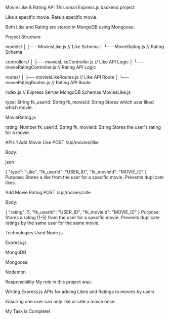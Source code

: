 


  Movie Like & Rating API
This small Express.js backend project

 Like a specific movie.
Rate a specific movie.

Both Like and Rating are stored in MongoDB using Mongoose.

 Project Structure



models/
│   ├── MoviesLike.js        // Like Schema
│   └── MovieRating.js       // Rating Schema

controllers/
│   ├── moviesLikeController.js   // Like API Logic
│   └── movieRatingController.js  // Rating API Logic

routes/
│   ├── moviesLikeRoutes.js      // Like API Route
│   └── movieRatingRoutes.js     // Rating API Route

index.js                        // Express Server MongoDB Schemas
MoviesLike.js


type: String
fk_userId: String
fk_movieId: String
Stores which user liked which movie.

MovieRating.js

rating: Number
fk_userId: String
fk_movieId: String
Stores the user's rating for a movie.

 APIs
1 Add Movie Like
POST /api/movies/like

Body:

json

{
  "type": "Like",
  "fk_userId": "USER_ID",
  "fk_movieId": "MOVIE_ID"
}
Purpose:
Stores a like from the user for a specific movie.
Prevents duplicate likes.

 Add Movie Rating
POST /api/movies/rate

Body:

{
  "rating": 5,
  "fk_userId": "USER_ID",
  "fk_movieId": "MOVIE_ID"
}
Purpose:
Stores a rating (1-5) from the user for a specific movie.
Prevents duplicate ratings by the same user for the same movie.

 Technologies Used
Node.js

Express.js

MongoDB

Mongoose

Nodemon

 Responsibility
 My role in this project was:



Writing Express.js APIs for adding Likes and Ratings to movies by users.

Ensuring one user can only like or rate a movie once.

 My Task is Complete!











